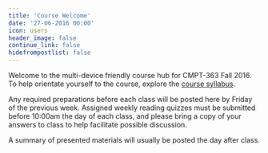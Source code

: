 ```yaml
---
title: 'Course Welcome'
date: '27-06-2016 00:00'
icon: users
header_image: false
continue_link: false
hidefrompostlist: false
---
```


Welcome to the multi-device friendly course hub for CMPT-363 Fall 2016. To help orientate yourself to the course, explore the [course syllabus](../../syllabus).

Any required preparations before each class will be posted here by Friday of the previous week. Assigned weekly reading quizzes must be submitted before 10:00am the day of each class, and please bring a copy of your answers to class to help facilitate possible discussion.

A summary of presented materials will usually be posted the day after class.

